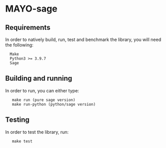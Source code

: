 # MAYO-sage

## Requirements

In order to natively build, run, test and benchmark the library, you will need the following:

```
  Make
  Python3 >= 3.9.7
  Sage
```

## Building and running

In order to run, you can either type:

```
   make run (pure sage version)
   make run-python (python/sage version)
```

## Testing

In order to test the library, run:

```
   make test
```
